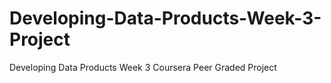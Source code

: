 # Developing-Data-Products-Week-3-Project
 Developing Data Products Week 3 Coursera Peer Graded Project
